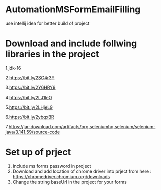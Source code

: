 # AutomationMSFormEmailFilling
use intellij idea for better build of project
# Download and include follwing libraries in the project
1.jdk-16

2.https://bit.ly/2SG4r3Y

3.https://bit.ly/2Y6HRY9

4.https://bit.ly/2LJ1leO

5.https://bit.ly/2LHjeL9

6.https://bit.ly/2ybqxBR

7.https://jar-download.com/artifacts/org.seleniumhq.selenium/selenium-java/3.141.59/source-code
# Set up of prject
1. include ms forms password in project
2. Download and add location of chrome driver into prject from here : https://chromedriver.chromium.org/downloads
3. Change the string baseUrl in the project for your forms
